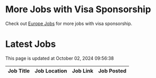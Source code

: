 # More Jobs with Visa Sponsorship

Check out [Europe Jobs](https://github.com/sureshparimi/europejobs#latest-jobs) for more jobs with visa sponsorship.

# Latest Jobs

This page is updated at October 02, 2024 09:56:38

| Job Title | Job Location | Job Link | Job Posted |
| --- | --- | --- | --- |
